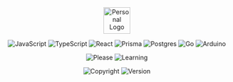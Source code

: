 <div align="center">
  <img src="https://383bb7d6682d281a381f00d776f6dfc5.io.log.br/jurassi-cc_logo_flat-v2.svg?sanitize=true" alt="Personal Logo" height="60"/>
    
<!-- [![Typing SVG](https://readme-typing-svg.demolab.com?font=Fira+Code&weight=200&size=19&duration=7000&pause=200&color=26F76A&center=true&random=false&width=435&lines=********)](https://git.io/typing-svg) -->

  
  ![JavaScript](https://img.shields.io/badge/javascript-%23323330.svg?style=plastic&logo=javascript&logoColor=%23F7DF1E)
  ![TypeScript](https://img.shields.io/badge/typescript-%23007ACC.svg?style=plastic&logo=typescript&logoColor=white)
  ![React](https://img.shields.io/badge/react-%2320232a.svg?style=plastic&logo=react&logoColor=%2361DAFB)
  ![Prisma](https://img.shields.io/badge/Prisma-3982CE?style=plastic&logo=Prisma&logoColor=white)
  ![Postgres](https://img.shields.io/badge/postgres-%23316192.svg?style=plastic&logo=postgresql&logoColor=white)
  ![Go](https://img.shields.io/badge/go-%2300ADD8.svg?style=plastic&logo=go&logoColor=white)
  ![Arduino](https://img.shields.io/badge/-Arduino-00979D?style=plastic&logo=Arduino&logoColor=white)

</div>

<div align="center">
  
  ![Please](https://img.shields.io/badge/Don't-Worry-39D353?style=plastic&logoColor=39D353)
  ![Learning](https://img.shields.io/badge/I%E2%80%99m%20currently%20learning%20...-0E4429?style=plastic)
  
</div>

<div align="center">
  
<!-- ![Static Badge](https://img.shields.io/badge/Samuel_Lopes-2024-c0c0c0?style=for-the-badge&labelColor=00aaff) -->
![Copyright](https://img.shields.io/badge/Samuel_Lopes-%C2%A9_2024-2299dd?style=for-the-badge)
![Version](https://img.shields.io/badge/Version-0.0.1-39D353?style=for-the-badge&logo=readme&logoColor=39D353)

</div>

<!--
**samuel-lope/samuel-lope** is a ✨ _special_ ✨ repository because its `README.md` (this file) appears on your GitHub profile.

Here are some ideas to get you started:

- 🔭 I’m currently working on ...
- 🌱 I’m currently learning ...
- 👯 I’m looking to collaborate on ...
- 🤔 I’m looking for help with ...
- 💬 Ask me about ...
- 📫 How to reach me: ...
- 😄 Pronouns: ...
- ⚡ Fun fact: ...
-->
